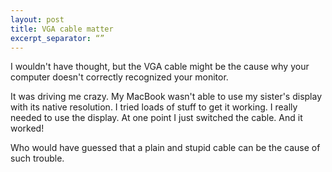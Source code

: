 ```yaml
---
layout: post
title: VGA cable matter
excerpt_separator: “”
---
```

I wouldn't have thought, but the VGA cable might be the cause why your computer doesn't correctly recognized your monitor.

It was driving me crazy. My MacBook wasn't able to use my sister's display with its native resolution. I tried loads of stuff to get it working. I really needed to use the display. At one point I just switched the cable. And it worked!

Who would have guessed that a plain and stupid cable can be the cause of such trouble.